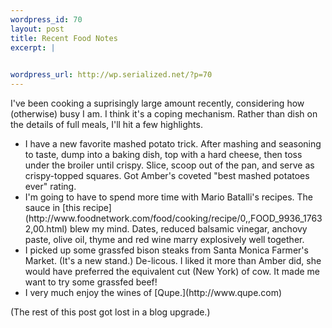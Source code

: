 ```yaml
--- 
wordpress_id: 70
layout: post
title: Recent Food Notes
excerpt: |
  

wordpress_url: http://wp.serialized.net/?p=70
---
```

I've been cooking a suprisingly large amount recently, considering how (otherwise) busy I am. I think it's a coping mechanism. Rather than dish on the details of full meals, I'll hit a few highlights.

<ul><li>I have a new favorite mashed potato trick. After mashing and seasoning to taste, dump into a baking dish, top with a hard cheese, then toss under the broiler until crispy. Slice, scoop out of the pan, and serve as crispy-topped squares. Got Amber's coveted "best mashed potatoes ever" rating.</li><li>I'm going to have to spend more time with Mario Batalli's recipes. The sauce in [this recipe](http://www.foodnetwork.com/food/cooking/recipe/0,,FOOD_9936_17632,00.html) blew my mind. Dates, reduced balsamic vinegar, anchovy paste, olive oil, thyme and red wine marry explosively well together.</li><li>I picked up some grassfed bison steaks from Santa Monica Farmer's Market. (It's a new stand.) De-licous. I liked it more than Amber did, she would have preferred the equivalent cut (New York) of cow. It made me want to try some grassfed beef!</li><li>I very much enjoy the wines of [Qupe.](http://www.qupe.com)</li></ul>

(The rest of this post got lost in a blog upgrade.)

